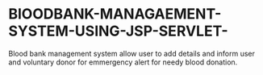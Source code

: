 # BlOODBANK-MANAGAEMENT-SYSTEM-USING-JSP-SERVLET-
Blood bank management system allow user to add details and inform user and voluntary donor for emmergency alert for needy blood donation. 
